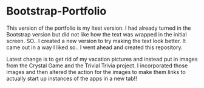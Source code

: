 # Bootstrap-Portfolio

This version of the portfolio is my ltest version.  I had already turned in the Bootstrap 
version but did not like how the text was wrapped in the initial screen.  SO..  I created
a new version to try making the text look better.  It came out in a way I liked so..  I 
went ahead and created this repository.

Latest change is to get rid of my vacation pictures and instead put in images from the
Crystal Game and the Trivial Trivia project.  I incorporated those images and then altered
the action for the images to make them links to actually start up instances of the apps
in a new tab!!
